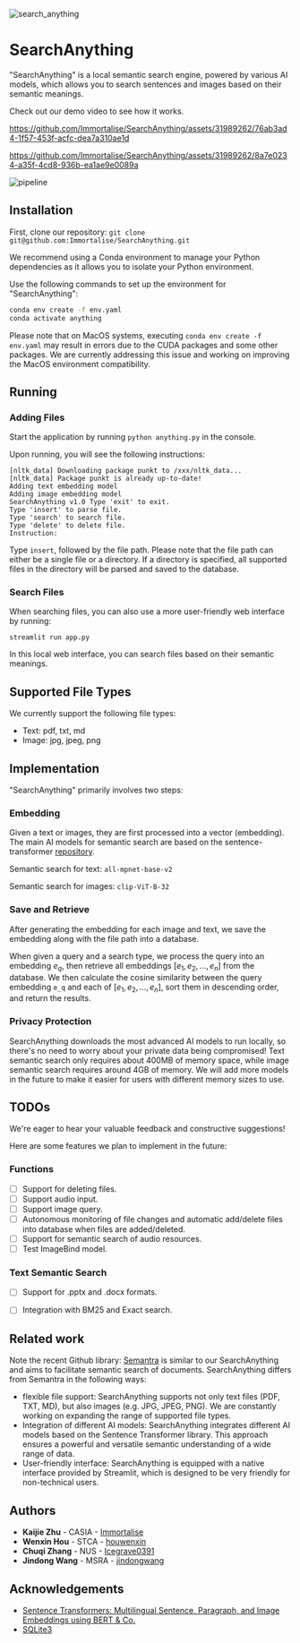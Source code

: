 
![search_anything](https://github.com/Immortalise/SearchAnything/assets/31989262/47cbde20-8280-4537-8bfc-83317f28ce35)


# SearchAnything

"SearchAnything" is a local semantic search engine, powered by various AI models, which allows you to search sentences and images based on their semantic meanings.

Check out our demo video to see how it works.


https://github.com/Immortalise/SearchAnything/assets/31989262/76ab3ad4-1f57-453f-acfc-dea7a310ae1d



https://github.com/Immortalise/SearchAnything/assets/31989262/8a7e0234-a35f-4cd8-936b-ea1ae9e0089a






![pipeline](https://github.com/Immortalise/SearchAnything/assets/31989262/7705eec1-e6c7-426e-9095-f49df355ad4f)


## Installation

First, clone our repository: `git clone git@github.com:Immortalise/SearchAnything.git`

We recommend using a Conda environment to manage your Python dependencies as it allows you to isolate your Python environment.

Use the following commands to set up the environment for "SearchAnything":

```bash
conda env create -f env.yaml
conda activate anything
```

Please note that on MacOS systems, executing `conda env create -f env.yaml` may result in errors due to the CUDA packages and some other packages. We are currently addressing this issue and working on improving the MacOS environment compatibility.


## Running

### Adding Files

Start the application by running `python anything.py` in the console.

Upon running, you will see the following instructions:

```
[nltk_data] Downloading package punkt to /xxx/nltk_data... 
[nltk_data] Package punkt is already up-to-date! 
Adding text embedding model 
Adding image embedding model 
SearchAnything v1.0 Type 'exit' to exit.   
Type 'insert' to parse file.   
Type 'search' to search file.   
Type 'delete' to delete file. 
Instruction:
```

Type `insert`, followed by the file path. Please note that the file path can either be a single file or a directory. If a directory is specified, all supported files in the directory will be parsed and saved to the database.

### Search Files

When searching files, you can also use a more user-friendly web interface by running:

```
streamlit run app.py
```

In this local web interface, you can search files based on their semantic meanings.

## Supported File Types

We currently support the following file types:

- Text: pdf, txt, md
- Image: jpg, jpeg, png

## Implementation

"SearchAnything" primarily involves two steps:

### Embedding

Given a text or images, they are first processed into a vector (embedding). The main AI models for semantic search are based on the sentence-transformer [repository](https://github.com/UKPLab/sentence-transformers).

Semantic search for text: `all-mpnet-base-v2`

Semantic search for images: `clip-ViT-B-32`

### Save and Retrieve

After generating the embedding for each image and text, we save the embedding along with the file path into a database.

When given a query and a search type, we process the query into an embedding $e_q$, then retrieve all embeddings $[e_1, e_2, ..., e_n]$ from the database. We then calculate the cosine similarity between the query embedding `e_q` and each of $[e_1, e_2, ..., e_n]$, sort them in descending order, and return the results.

### Privacy Protection

SearchAnything downloads the most advanced AI models to run locally, so there's no need to worry about your private data being compromised!
Text semantic search only requires about 400MB of memory space, while image semantic search requires around 4GB of memory. We will add more models in the future to make it easier for users with different memory sizes to use.

## TODOs

We're eager to hear your valuable feedback and constructive suggestions!

Here are some features we plan to implement in the future:

### Functions

- [ ] Support for deleting files.
- [ ] Support audio input.
- [ ] Support image query.
- [ ] Autonomous monitoring of file changes and automatic add/delete files into database when files are added/deleted.
- [ ] Support for semantic search of audio resources.
- [ ] Test ImageBind model.

### Text Semantic Search

- [ ] Support for .pptx and .docx formats.
- [ ] Integration with BM25 and Exact search.


## Related work

Note the recent Github library: [Semantra](https://github.com/freedmand/semantra) is similar to our SearchAnything and aims to facilitate semantic search of documents. SearchAnything differs from Semantra in the following ways:

* flexible file support: SearchAnything supports not only text files (PDF, TXT, MD), but also images (e.g. JPG, JPEG, PNG). We are constantly working on expanding the range of supported file types.
* Integration of different AI models: SearchAnything integrates different AI models based on the Sentence Transformer library. This approach ensures a powerful and versatile semantic understanding of a wide range of data.
* User-friendly interface: SearchAnything is equipped with a native interface provided by Streamlit, which is designed to be very friendly for non-technical users.



## Authors

* **Kaijie Zhu** - CASIA - [Immortalise](https://github.com/Immortalise)
* **Wenxin Hou** - STCA - [houwenxin](https://github.com/houwenxin)
* **Chuqi Zhang** - NUS - [Icegrave0391](https://github.com/Icegrave0391)
* **Jindong Wang** - MSRA - [jindongwang](https://github.com/jindongwang)


## Acknowledgements

* [Sentence Transformers: Multilingual Sentence, Paragraph, and Image Embeddings using BERT & Co.](https://github.com/UKPLab/sentence-transformers)
* [SQLite3](https://www.sqlite.org/docs.html)
